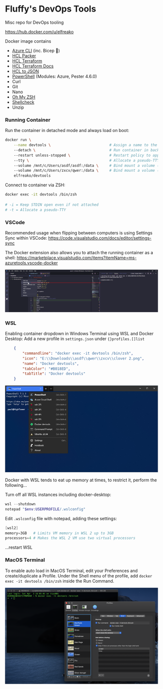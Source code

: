 # Fluffy's DevOps Tools
Misc repo for DevOps tooling

https://hub.docker.com/u/elfreako

Docker image contains
- [Azure CLI](https://docs.microsoft.com/en-us/cli/azure/what-is-azure-cli) (inc. Bicep 💪)
- [HCL Packer](https://www.packer.io/downloads)
- [HCL Terraform](https://www.terraform.io/downloads.html)
- [HCL Terraform Docs](https://github.com/terraform-docs/terraform-docs)
- [HCL to JSON](https://github.com/tmccombs/hcl2json)
- [PowerShell](https://github.com/PowerShell/PowerShell) (Modules: Azure, Pester 4.6.0)
- Curl
- Git
- Nano
- [Oh My ZSH](https://github.com/ohmyzsh/ohmyzsh)
- [Shellcheck](https://github.com/koalaman/shellcheck)
- Unzip

### Running Container

Run the container in detached mode and always load on boot:

```bash
docker run \
    --name devtools \                           # Assign a name to the container
    --detach \                                  # Run container in background and print container ID (or -d)
    --restart unless-stopped \                  # Restart policy to apply when a container exits (default "no")
    --tty \                                     # Allocate a pseudo-TTY (or -t)
    --volume /mnt/c/Users/asdf/asdf:/data \     # Bind mount a volume (or -v)
    --volume /mnt/c/Users/zxcv/qwer:/data \     # Bind mount a volume (or -v)
    elfreako/devtools
```

Connect to container via ZSH:
```bash
docker exec -it devtools /bin/zsh

# -i = Keep STDIN open even if not attached
# -t = Allocate a pseudo-TTY
```

### VSCode

Recommended usage when flipping between computers is using Settings Sync within VSCode: https://code.visualstudio.com/docs/editor/settings-sync

The Docker extension also allows you to attach the running container as a shell: https://marketplace.visualstudio.com/items?itemName=ms-azuretools.vscode-docker

![](./imgs/docker_extension.png)

### WSL

Enabling container dropdown in Windows Terminal using WSL and Docker Desktop:
    Add a new profile in `settings.json` under `{}profiles.[]list`

```json
    {
        "commandline": "docker exec -it devtools /bin/zsh",
        "icon": "E:\\Downloads\\asdf\\qwer\\zxcv\\clover 2.png",
        "name": "Docker devtools",
        "tabColor": "#B018ED",
        "tabTitle": "Docker devtools"
    }
```

![](./imgs/windows_terminal_embedded.png)

Docker with WSL tends to eat up memory at times, to restrict it, perform the following...

Turn off all WSL instances including docker-desktop:
```powershell
wsl --shutdown
notepad "$env:USERPROFILE/.wslconfig"
```

Edit `.wslconfig` file with notepad, adding these settings:
```powershell
[wsl2]
memory=3GB   # Limits VM memory in WSL 2 up to 3GB
processors=4 # Makes the WSL 2 VM use two virtual processors
```
...restart WSL

### MacOS Terminal

To enable auto load in MacOS Terminal, edit your Preferences and create/duplicate a Profile. Under the Shell menu of the profile, add `docker exec -it devtools /bin/zsh` inside the Run Command.

![](./imgs/macos_terminal.png)